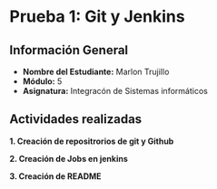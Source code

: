 # Prueba 1: Git y Jenkins
## Información General
- **Nombre del Estudiante:** Marlon Trujillo
- **Módulo:** 5
- **Asignatura:** Integracón de Sistemas informáticos
## Actividades realizadas

**1. Creación de repositrorios de git y Github** 

**2. Creación de Jobs en jenkins**

**3. Creación de README**